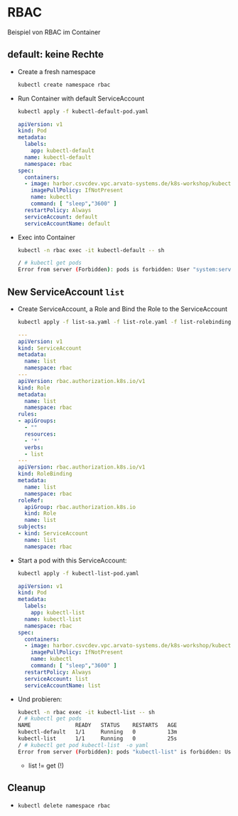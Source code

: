 # RBAC

Beispiel von RBAC im Container

## default: keine Rechte

* Create a fresh namespace
  ```bash
  kubectl create namespace rbac
  ```
* Run Container with default ServiceAccount
  ```bash
  kubectl apply -f kubectl-default-pod.yaml
  ```
  ```yaml
  apiVersion: v1
  kind: Pod
  metadata:
    labels:
      app: kubectl-default
    name: kubectl-default
    namespace: rbac
  spec:
    containers:
    - image: harbor.csvcdev.vpc.arvato-systems.de/k8s-workshop/kubectl:1.20.10
      imagePullPolicy: IfNotPresent
      name: kubectl
      command: [ "sleep","3600" ]
    restartPolicy: Always
    serviceAccount: default
    serviceAccountName: default
  ```
* Exec into Container
  ```bash
  kubectl -n rbac exec -it kubectl-default -- sh
  ```
  ```bash
  / # kubectl get pods
  Error from server (Forbidden): pods is forbidden: User "system:serviceaccount:rbac:default" cannot list resource "pods" in API group "" in the namespace "rbac"
  ```

## New ServiceAccount `list`
* Create ServiceAccount, a Role and Bind the Role to the ServiceAccount
  ```bash
  kubectl apply -f list-sa.yaml -f list-role.yaml -f list-rolebinding.yaml
  ```
  ```yaml
  ---
  apiVersion: v1
  kind: ServiceAccount
  metadata:
    name: list
    namespace: rbac
  ---
  apiVersion: rbac.authorization.k8s.io/v1
  kind: Role
  metadata:
    name: list
    namespace: rbac
  rules:
  - apiGroups:
    - ""
    resources:
    - '*'
    verbs:
    - list
  ---
  apiVersion: rbac.authorization.k8s.io/v1
  kind: RoleBinding
  metadata:
    name: list
    namespace: rbac
  roleRef:
    apiGroup: rbac.authorization.k8s.io
    kind: Role
    name: list
  subjects:
  - kind: ServiceAccount
    name: list
    namespace: rbac
  ```
* Start a pod with this ServiceAccount:
  ```bash
  kubectl apply -f kubectl-list-pod.yaml
  ```
  ```yaml
  apiVersion: v1
  kind: Pod
  metadata:
    labels:
      app: kubectl-list
    name: kubectl-list
    namespace: rbac
  spec:
    containers:
    - image: harbor.csvcdev.vpc.arvato-systems.de/k8s-workshop/kubectl:1.20.10
      imagePullPolicy: IfNotPresent
      name: kubectl
      command: [ "sleep","3600" ]
    restartPolicy: Always
    serviceAccount: list
    serviceAccountName: list
  ```
* Und probieren:
  ```bash
  kubectl -n rbac exec -it kubectl-list -- sh
  / # kubectl get pods
  NAME              READY   STATUS    RESTARTS   AGE
  kubectl-default   1/1     Running   0          13m
  kubectl-list      1/1     Running   0          25s
  / # kubectl get pod kubectl-list  -o yaml
  Error from server (Forbidden): pods "kubectl-list" is forbidden: User "system:serviceaccount:rbac:list" cannot get resource "pods" in API group "" in the namespace "rbac"
  ```
  * list != get (!)

## Cleanup
* `kubectl delete namespace rbac`